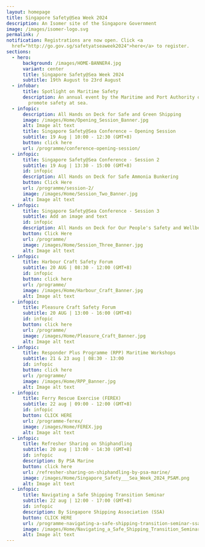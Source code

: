 ```yaml
---
layout: homepage
title: Singapore Safety@Sea Week 2024
description: An Isomer site of the Singapore Government
image: /images/isomer-logo.svg
permalink: /
notification: Registrations are now open. Click <a
  href="http://go.gov.sg/safetyatseaweek2024">here</a> to register.
sections:
  - hero:
      background: /images/HOME-BANNER4.jpg
      variant: center
      title: Singapore Safety@Sea Week 2024
      subtitle: 19th August to 23rd August
  - infobar:
      title: Spotlight on Maritime Safety
      description: An annual event by the Maritime and Port Authority of Singapore to
        promote safety at sea.
  - infopic:
      description: All Hands on Deck for Safe and Green Shipping
      image: /images/Home/Opening_Session_Banner.jpg
      alt: Image alt text
      title: Singapore Safety@Sea Conference – Opening Session
      subtitle: 19 Aug | 10:00 - 12:30 (GMT+8)
      button: click here
      url: /programme/conference-opening-session/
  - infopic:
      title: Singapore Safety@Sea Conference - Session 2
      subtitle: 19 Aug | 13:30 - 15:00 (GMT+8)
      id: infopic
      description: All Hands on Deck for Safe Ammonia Bunkering
      button: Click Here
      url: /programme/session-2/
      image: /images/Home/Session_Two_Banner.jpg
      alt: Image alt text
  - infopic:
      title: Singapore Safety@Sea Conference - Session 3
      subtitle: Add an image and text
      id: infopic
      description: All Hands on Deck for Our People's Safety and Wellbeing
      button: Click Here
      url: /programme/
      image: /images/Home/Session_Three_Banner.jpg
      alt: Image alt text
  - infopic:
      title: Harbour Craft Safety Forum
      subtitle: 20 AUG | 08:30 - 12:00 (GMT+8)
      id: infopic
      button: click here
      url: /programme/
      image: /images/Home/Harbour_Craft_Banner.jpg
      alt: Image alt text
  - infopic:
      title: Pleasure Craft Safety Forum
      subtitle: 20 AUG | 13:00 - 16:00 (GMT+8)
      id: infopic
      button: click here
      url: /programme/
      image: /images/Home/Pleasure_Craft_Banner.jpg
      alt: Image alt text
  - infopic:
      title: Responder Plus Programme (RPP) Maritime Workshops
      subtitle: 21 & 23 aug | 08:30 - 13:00
      id: infopic
      button: click here
      url: /programme/
      image: /images/Home/RPP_Banner.jpg
      alt: Image alt text
  - infopic:
      title: Ferry Rescue Exercise (FEREX)
      subtitle: 22 aug | 09:00 - 12:00 (GMT+8)
      id: infopic
      button: CLICK HERE
      url: /programme-ferex/
      image: /images/Home/FEREX.jpg
      alt: Image alt text
  - infopic:
      title: Refresher Sharing on Shiphandling
      subtitle: 20 aug | 13:00 - 14:30 (GMT+8)
      id: infopic
      description: By PSA Marine
      button: click here
      url: /refresher-sharing-on-shiphandling-by-psa-marine/
      image: /images/Home/Singapore_Safety___Sea_Week_2024_PSAM.png
      alt: Image alt text
  - infopic:
      title: Navigating a Safe Shipping Transition Seminar
      subtitle: 22 aug | 12:00 - 17:00 (GMT+8)
      id: infopic
      description: By Singapore Shipping Association (SSA)
      button: CLICK HERE
      url: /programme-navigating-a-safe-shipping-transition-seminar-ssa/
      image: /images/Home/Navigating_a_Safe_Shipping_Transition_Seminar_MPA_size_v_2.png
      alt: Image alt text
---
```

